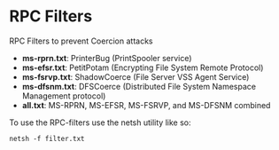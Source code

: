 # RPC Filters

RPC Filters to prevent Coercion attacks

- **ms-rprn.txt**: PrinterBug (PrintSpooler service)
- **ms-efsr.txt**: PetitPotam (Encrypting File System Remote Protocol)
- **ms-fsrvp.txt**: ShadowCoerce (File Server VSS Agent Service)
- **ms-dfsnm.txt**: DFSCoerce (Distributed File System Namespace Management protocol)
- **all.txt**: MS-RPRN, MS-EFSR, MS-FSRVP, and MS-DFSNM combined

To use the RPC-filters use the netsh utility like so:
```
netsh -f filter.txt
```
